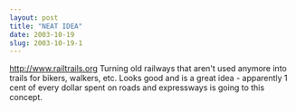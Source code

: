 ```yaml
---
layout: post
title: "NEAT IDEA"
date: 2003-10-19
slug: 2003-10-19-1
---
```


http://www.railtrails.org  Turning old railways that aren&apos;t used anymore into trails for bikers, walkers, etc.  Looks good and is a great idea  - apparently 1 cent of every dollar spent on roads and expressways is going to this concept.



